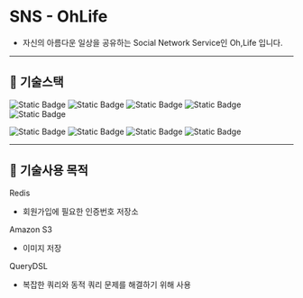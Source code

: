 # SNS - OhLife
- 자신의 아름다운 일상을 공유하는 Social Network Service인 Oh,Life 입니다.


---
## :rocket: 기술스택
![Static Badge](https://img.shields.io/badge/Java-blue)
![Static Badge](https://img.shields.io/badge/Spring%20Boot-green)
![Static Badge](https://img.shields.io/badge/Gradle-blue)
![Static Badge](https://img.shields.io/badge/Redis-red)
![Static Badge](https://img.shields.io/badge/Amazon%20S3-orange)

![Static Badge](https://img.shields.io/badge/MySQL-blue)
![Static Badge](https://img.shields.io/badge/Spring%20Data%20JPA-green)
![Static Badge](https://img.shields.io/badge/QueryDSL-blue)
![Static Badge](https://img.shields.io/badge/Amazon%20Ec2-orange)

---
## :rocket: 기술사용 목적
Redis
- 회원가입에 필요한 인증번호 저장소

Amazon S3
- 이미지 저장

QueryDSL
- 복잡한 쿼리와 동적 쿼리 문제를 해결하기 위해 사용
